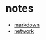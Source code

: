 notes
=====
- [markdown](https://github.com/magh/notes/blob/master/markdown.md)
- [network](https://github.com/magh/notes/blob/master/network.md)
